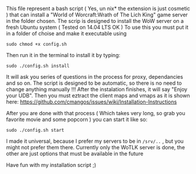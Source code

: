 This file represent a bash script ( Yes, un nix* the extension is just cosmetic )
that can install a "World of Worcraft:Wrath of The Lich King" game server in the folder chosen.
The scrip is designed to install the WoW server on a fresh Ubuntu system ( Tested on 14.04 LTS OK )
To use this you must put it in a folder of choise and make it executable using

``` sudo chmod +x config.sh ```

Then run it in the terminal to install it by typing:

``` sudo ./config.sh install ```

It will ask you series of questions in the process for proxy, dependancies and so on.
The script is designed to be automatic, so there is no need to change anything manually !!!
After the instalation finishes, it will say "Enjoy your UDB". Then you must eztract the
client maps and vmaps as it is shown here: https://github.com/cmangos/issues/wiki/Installation-Instructions

After you are done with that process ( Which takes very long, so grab you
favorite movie and some popcorn ) you can start it like so:

``` sudo ./config.sh start ```

I made it universal, because I prefer my servers to be in ``` /srv/.. ``` , but you might
not prefer them there. Currently only the WoTLK server is done, the other are just options
that must be available in the future

Have fun with my installation script ;)
